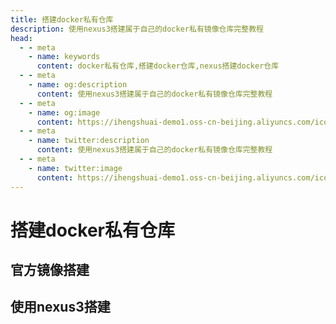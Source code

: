 ```yaml
---
title: 搭建docker私有仓库
description: 使用nexus3搭建属于自己的docker私有镜像仓库完整教程
head:
  - - meta
    - name: keywords
      content: docker私有仓库,搭建docker仓库,nexus搭建docker仓库
  - - meta
    - name: og:description
      content: 使用nexus3搭建属于自己的docker私有镜像仓库完整教程
  - - meta
    - name: og:image
      content: https://ihengshuai-demo1.oss-cn-beijing.aliyuncs.com/icon-docker.png
  - - meta
    - name: twitter:description
      content: 使用nexus3搭建属于自己的docker私有镜像仓库完整教程
  - - meta
    - name: twitter:image
      content: https://ihengshuai-demo1.oss-cn-beijing.aliyuncs.com/icon-docker.png
---
```


# 搭建docker私有仓库

## 官方镜像搭建
## 使用nexus3搭建
